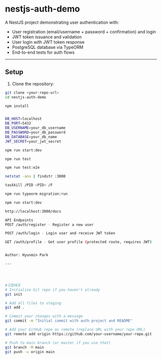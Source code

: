 # nestjs-auth-demo

A NestJS project demonstrating user authentication with:

- User registration (email/username + password + confirmation) and login
- JWT token issuance and validation  
- User login with JWT token response  
- PostgreSQL database via TypeORM  
- End-to-end tests for auth flows  

---

## Setup

1. Clone the repository:

```bash
git clone <your-repo-url>
cd nestjs-auth-demo

npm install


DB_HOST=localhost
DB_PORT=5432
DB_USERNAME=your_db_username
DB_PASSWORD=your_db_password
DB_DATABASE=your_db_name
JWT_SECRET=your_jwt_secret

npm run start:dev

npm run test

npm run test:e2e

netstat -ano | findstr :3000

taskkill /PID <PID> /F

npm run typeorm migration:run

npm run start:dev

http://localhost:3000/docs

API Endpoints
POST /auth/register - Register a new user

POST /auth/login - Login user and receive JWT token

GET /auth/profile - Get user profile (protected route, requires JWT)


Author: Hyunmin Park

---




#깃헙배포
# Initialize Git repo if you haven't already
git init

# Add all files to staging
git add .

# Commit your changes with a message
git commit -m "Initial commit with auth project and README"

# Add your GitHub repo as remote (replace URL with your repo URL)
git remote add origin https://github.com/your-username/your-repo.git

# Push to main branch (or master if you use that)
git branch -M main
git push -u origin main

